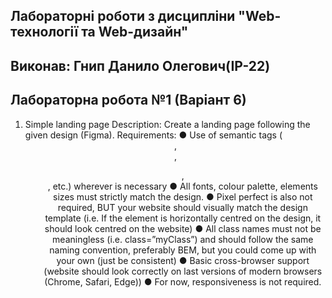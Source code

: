 ## Лабораторні роботи з дисципліни "Web-технології та Web-дизайн"

## Виконав: Гнип Данило Олегович(ІР-22)
## Лабораторна робота №1 (Варіант 6)

1. Simple landing page
Description: Create a landing page following the given design (Figma).
Requirements:
● Use of semantic tags (<header>, <nav>, <ul>, <footer>, etc.) 
wherever is necessary
● All fonts, colour palette, elements sizes must strictly match the 
design.
● Pixel perfect is also not required, BUT your website should visually 
match the design template (i.e. If the element is horizontally centred 
on the design, it should look centred on the website)
● All class names must not be meaningless (i.e. class=”myClass”) and
should follow the same naming convention, preferably BEM, but 
you could come up with your own (just be consistent)
● Basic cross-browser support (website should look correctly on last 
versions of modern browsers (Chrome, Safari, Edge))
● For now, responsiveness is not required.